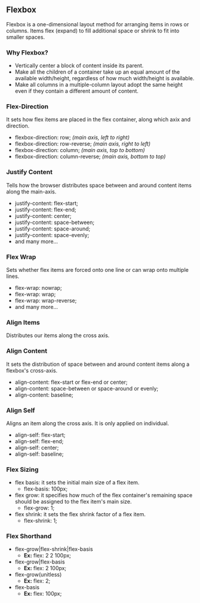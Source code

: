 ## Flexbox
Flexbox is a one-dimensional layout method for arranging items in rows or columns. Items flex (expand) to fill additional space or shrink to fit into smaller spaces.

### Why Flexbox?
- Vertically center a block of content inside its parent.
- Make all the children of a container take up an equal amount of the available width/height, regardless of how much width/height is available.
- Make all columns in a multiple-column layout adopt the same height even if they contain a different amount of content.

### Flex-Direction
It sets how flex items are placed in the flex container, along which axix and direction.
- flexbox-direction: row; *(main axis, left to right)*
- flexbox-direction: row-reverse; *(main axis, right to left)*
- flexbox-direction: column; *(main axis, top to bottom)*
- flexbox-direction: column-reverse; *(main axis, bottom to top)*

### Justify Content
Tells how the browser distributes space between and around content items along the main-axis.
- justify-content: flex-start;
- justify-content: flex-end;
- justify-content: center;
- justify-content: space-between;
- justify-content: space-around;
- justify-content: space-evenly;
- and many more...

### Flex Wrap
Sets whether flex items are forced onto one line or can wrap onto multiple lines.
- flex-wrap: nowrap;
- flex-wrap: wrap;
- flex-wrap: wrap-reverse;
- and many more...

### Align Items
Distributes our items along the cross axis.

### Align Content
It sets the distribution of space between and around content items along a flexbox's cross-axis.
- align-content: flex-start or flex-end or center;
- align-content: space-between or space-around or evenly;
- align-content: baseline;

### Align Self
Aligns an item along the cross axis. It is only applied on individual.
- align-self: flex-start;
- align-self: flex-end;
- align-self: center;
- align-self: baseline;

### Flex Sizing
- flex basis: it sets the initial main size of a flex item.
    - flex-basis: 100px;
- flex grow: it specifies how much of the flex container's remaining space should be assigned to the flex item's main size.
    - flex-grow: 1;
- flex shrink: it sets the flex shrink factor of a flex item.
    - flex-shrink: 1;

### Flex Shorthand
- flex-grow|flex-shrink|flex-basis
    - **Ex:** flex: 2 2 100px;
- flex-grow|flex-basis
    - **Ex:** flex: 2 100px;
- flex-grow(unitless)
    - **Ex:** flex: 2;
- flex-basis
    - **Ex:** flex: 100px;